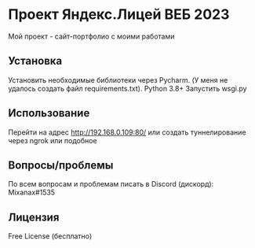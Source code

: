 # Проект Яндекс.Лицей ВЕБ 2023

Мой проект - сайт-портфолио с моими работами

## Установка

Установить необходимые библиотеки через Pycharm. (У меня не удалось создать файл requirements.txt). Python 3.8+
Запустить wsgi.py

## Использование 

Перейти на адрес
http://192.168.0.109:80/ или создать туннелирование через ngrok или подобное


## Вопросы/проблемы

По всем вопросам и проблемам писать в Discord (дискорд): Mixanax#1535

## Лицензия

Free License (бесплатно)